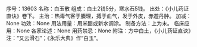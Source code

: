 序号：13603
名称：白玉散
组成：白土2钱5分，寒水石5钱。
出处：《小儿药证直诀》卷下。
主治：热毒气客于腠理，搏于血气，发于外皮，赤遊丹肿。
加减：None
功效：None
用法用量：用米醋或新水调涂。
制备方法：上为末。
临床应用：None
各家论述：None
用药禁忌：None
附注：方中白土，《小儿药证直诀》注：“又云滑石”；《永乐大典》作“白玉”。
